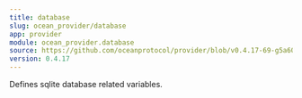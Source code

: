 ```yaml
---
title: database
slug: ocean_provider/database
app: provider
module: ocean_provider.database
source: https://github.com/oceanprotocol/provider/blob/v0.4.17-69-g5a60369/ocean_provider/database.py
version: 0.4.17
---
```

Defines sqlite database related variables.

